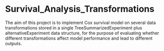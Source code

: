 # Survival_Analysis_Transformations
The aim of this project is to implement Cox survival model on several data transformations stored in a single TreeSummarizedExperiment plus alternativeExperiment data structure, for the purpose of evaluating whether different transformations affect model performance and lead to different outputs.
